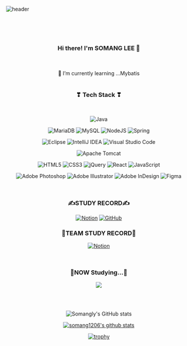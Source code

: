 ![header](https://capsule-render.vercel.app/api?section=header&type=soft&color=gradient&customColorList=0,2,2,5&height=200&section=header&text=SOMANG%20LEE&fontSize=50&animation=blink&fontColor=ffffff)
<div align="center">

</br>
</br>
</br>

### Hi there! I'm SOMANG LEE 👋

</br>

<!--
**somang1206/somang1206** is a ✨ _special_ ✨ repository because its `README.md` (this file) appears on your GitHub profile.

Here are some ideas to get you started:

- 👯 I’m looking to collaborate on ...
- 🤔 I’m looking for help with ...
- 💬 Ask me about ...
- 📫 How to reach me: ...
- 😄 Pronouns: ...
- ⚡ Fun fact: ...



-->


 </br>
 🌱 I’m currently learning ...Mybatis

</div>

</br>

<div align="center">
<h3 align="center"><b>❣ Tech Stack ❣</b></h3>
</br>
<p align="center">

![Java](https://img.shields.io/badge/java-9CC7E6?style=flat-square&logo=openjdk&logoColor=white)


![MariaDB](https://img.shields.io/badge/MariaDB-9CC7E6?style=flat-square&logo=mariadb&logoColor=white)
![MySQL](https://img.shields.io/badge/mysql-9CC7E6.svg?style=flat-square&logo=mysql&logoColor=white)
![NodeJS](https://img.shields.io/badge/node.js-9CC7E6?style=flat-square&logo=node.js&logoColor=white)
![Spring](https://img.shields.io/badge/spring-9CC7E6.svg?style=flat-square&logo=spring&logoColor=white)


![Eclipse](https://img.shields.io/badge/Eclipse-9CC7E6.svg?style=flat-square&logo=Eclipse&logoColor=white)
![IntelliJ IDEA](https://img.shields.io/badge/IntelliJIDEA-9CC7E6.svg?style=flat-square&logo=intellij-idea&logoColor=white)
![Visual Studio Code](https://img.shields.io/badge/Visual%20Studio%20Code-9CC7E6.svg?style=flat-square&logo=visual-studio-code&logoColor=white)

![Apache Tomcat](https://img.shields.io/badge/apache%20tomcat-9CC7E6.svg?style=flat-square&logo=apache-tomcat&logoColor=black)


![HTML5](https://img.shields.io/badge/html5-9CC7E6.svg?style=flat-square&logo=html5&logoColor=white)
![CSS3](https://img.shields.io/badge/css3-9CC7E6.svg?style=flat-square&logo=css3&logoColor=white)
![jQuery](https://img.shields.io/badge/jquery-9CC7E6.svg?style=flat-square&logo=jquery&logoColor=white)
![React](https://img.shields.io/badge/react-9CC7E6.svg?style=flat-square&logo=react&logoColor=ffffff)
![JavaScript](https://img.shields.io/badge/javascript-9CC7E6.svg?style=flat-square&logo=javascript&logoColor=white)

![Adobe Photoshop](https://img.shields.io/badge/adobe%20photoshop-9CC7E6.svg?style=flat-square&logo=adobe%20photoshop&logoColor=white)
![Adobe Illustrator](https://img.shields.io/badge/adobe%20illustrator-9CC7E6.svg?style=flat-square&logo=adobe%20illustrator&logoColor=white)
![Adobe InDesign](https://img.shields.io/badge/Adobe%20InDesign-9CC7E6?style=flat-square&logo=adobeindesign&logoColor=white)
![Figma](https://img.shields.io/badge/figma-9CC7E6.svg?style=flat-square&logo=figma&logoColor=white)
</p>


</br>



<h3><b>✍STUDY RECORD✍</b></h3>

<a href="https://www.notion.so/82aca361e2c14584b15f1aff0f22508a">![Notion](https://img.shields.io/badge/Notion-%23000000.svg?style=flat-square&logo=notion&logoColor=white)</a>
<a href="https://github.com/somang1206">![GitHub](https://img.shields.io/badge/github-%23121011.svg?style=flat-square&logo=github&logoColor=white)</a>


<h3><b>🤝TEAM STUDY RECORD🤝</b></h3>

<a href="https://www.notion.so/yunjinius/DBDBD-fe2c74c88aaa4320baa9b8ed7b45a4b7">![Notion](https://img.shields.io/badge/Notion-%23000000.svg?style=flat-square&logo=notion&logoColor=white)</a>


</br>
<h3 align="center"><b>🧾NOW Studying...🧾</b></h3>

<img src="https://img.shields.io/badge/TypeScript-5682E1?style=flat-square&logo=TypeScript&logoColor=white"></a>

</br></br>

![Somangly's GitHub stats](https://github-readme-stats.vercel.app/api?username=somang1206&show_icons=true&theme=radical)


[![somang1206's github stats](https://github-readme-stats.vercel.app/api/top-langs/?username=somang1206&show_icons=true&hide_border=true&title_color=004386&icon_color=004386&layout=compact)](https://github.com/somang1206)


[![trophy](https://github-profile-trophy.vercel.app/?username=somang1206)](https://github.com/ryo-ma/github-profile-trophy)

</br>

<!-- [![Solved.ac
somang1206](http://mazassumnida.wtf/api/v2/generate_badge?boj={handle})](https://solved.ac/{handle}) -->

</br>





</div>
